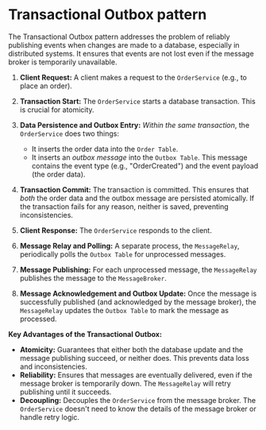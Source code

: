 # Transactional Outbox pattern

The Transactional Outbox pattern addresses the problem of reliably publishing events when changes are made to a database, especially in distributed systems. It ensures that events are not lost even if the message broker is temporarily unavailable.

1.  **Client Request:** A client makes a request to the `OrderService` (e.g., to place an order).

2.  **Transaction Start:** The `OrderService` starts a database transaction. This is crucial for atomicity.

3.  **Data Persistence and Outbox Entry:** *Within the same transaction*, the `OrderService` does two things:
    *   It inserts the order data into the `Order Table`.
    *   It inserts an *outbox message* into the `Outbox Table`. This message contains the event type (e.g., "OrderCreated") and the event payload (the order data).

4.  **Transaction Commit:** The transaction is committed. This ensures that *both* the order data and the outbox message are persisted atomically. If the transaction fails for any reason, neither is saved, preventing inconsistencies.

5.  **Client Response:** The `OrderService` responds to the client.

6.  **Message Relay and Polling:** A separate process, the `MessageRelay`, periodically polls the `Outbox Table` for unprocessed messages.

7.  **Message Publishing:** For each unprocessed message, the `MessageRelay` publishes the message to the `MessageBroker`.

8.  **Message Acknowledgement and Outbox Update:** Once the message is successfully published (and acknowledged by the message broker), the `MessageRelay` updates the `Outbox Table` to mark the message as processed.

**Key Advantages of the Transactional Outbox:**

*   **Atomicity:** Guarantees that either both the database update and the message publishing succeed, or neither does. This prevents data loss and inconsistencies.
*   **Reliability:** Ensures that messages are eventually delivered, even if the message broker is temporarily down. The `MessageRelay` will retry publishing until it succeeds.
*   **Decoupling:** Decouples the `OrderService` from the message broker. The `OrderService` doesn't need to know the details of the message broker or handle retry logic.

